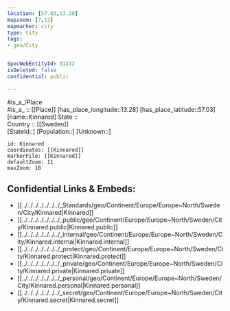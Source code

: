 ```yaml
---
location: [57.03,13.28] 
mapzoom: [7,12] 
mapmarker: city 
type: City
tags:
- geo/City


SpocWebEntityId: 31432
isDeleted: false
confidential: public

---
```

#is_a_/Place  
#is_a_ :: [[Place]] 
[has_place_longitude::13.28] 
[has_place_latitude::57.03] 
[name::Kinnared] 
State ::  
Country :: [[Sweden]]  
[StateId::] 
[Population::] 
[Unknown::] 


```leaflet
id: Kinnared
coordinates: [[Kinnared]] 
markerFile: [[Kinnared]] 
defaultZoom: 11 
maxZoom: 18
```


## Confidential Links & Embeds: 
- [[../../../../../../../_Standards/geo/Continent/Europe/Europe~North/Sweden/City/Kinnared|Kinnared]] 
- [[../../../../../../../_public/geo/Continent/Europe/Europe~North/Sweden/City/Kinnared.public|Kinnared.public]] 
- [[../../../../../../../_internal/geo/Continent/Europe/Europe~North/Sweden/City/Kinnared.internal|Kinnared.internal]] 
- [[../../../../../../../_protect/geo/Continent/Europe/Europe~North/Sweden/City/Kinnared.protect|Kinnared.protect]] 
- [[../../../../../../../_private/geo/Continent/Europe/Europe~North/Sweden/City/Kinnared.private|Kinnared.private]] 
- [[../../../../../../../_personal/geo/Continent/Europe/Europe~North/Sweden/City/Kinnared.personal|Kinnared.personal]] 
- [[../../../../../../../_secret/geo/Continent/Europe/Europe~North/Sweden/City/Kinnared.secret|Kinnared.secret]] 
